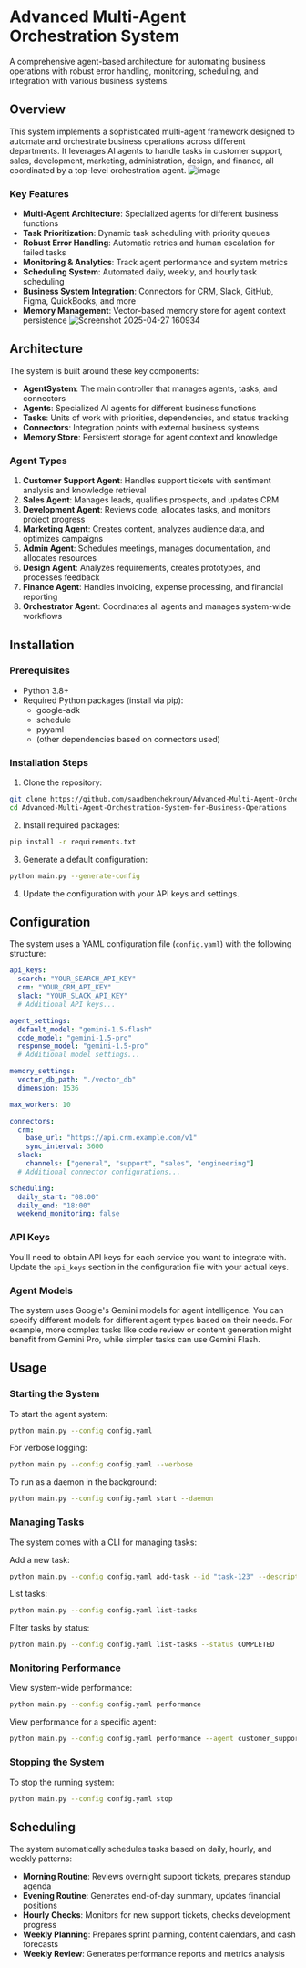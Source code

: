 # Advanced Multi-Agent Orchestration System

A comprehensive agent-based architecture for automating business operations with robust error handling, monitoring, scheduling, and integration with various business systems.

## Overview

This system implements a sophisticated multi-agent framework designed to automate and orchestrate business operations across different departments. It leverages AI agents to handle tasks in customer support, sales, development, marketing, administration, design, and finance, all coordinated by a top-level orchestration agent.
![image](https://github.com/user-attachments/assets/3c48fc28-be36-4bca-ae4b-d7e88c8e27a4)

### Key Features

- **Multi-Agent Architecture**: Specialized agents for different business functions
- **Task Prioritization**: Dynamic task scheduling with priority queues
- **Robust Error Handling**: Automatic retries and human escalation for failed tasks
- **Monitoring & Analytics**: Track agent performance and system metrics
- **Scheduling System**: Automated daily, weekly, and hourly task scheduling
- **Business System Integration**: Connectors for CRM, Slack, GitHub, Figma, QuickBooks, and more
- **Memory Management**: Vector-based memory store for agent context persistence
![Screenshot 2025-04-27 160934](https://github.com/user-attachments/assets/520b7666-04b4-4754-9710-7d062b2039b8)


## Architecture

The system is built around these key components:

- **AgentSystem**: The main controller that manages agents, tasks, and connectors
- **Agents**: Specialized AI agents for different business functions
- **Tasks**: Units of work with priorities, dependencies, and status tracking
- **Connectors**: Integration points with external business systems
- **Memory Store**: Persistent storage for agent context and knowledge

### Agent Types

1. **Customer Support Agent**: Handles support tickets with sentiment analysis and knowledge retrieval
2. **Sales Agent**: Manages leads, qualifies prospects, and updates CRM
3. **Development Agent**: Reviews code, allocates tasks, and monitors project progress
4. **Marketing Agent**: Creates content, analyzes audience data, and optimizes campaigns
5. **Admin Agent**: Schedules meetings, manages documentation, and allocates resources
6. **Design Agent**: Analyzes requirements, creates prototypes, and processes feedback
7. **Finance Agent**: Handles invoicing, expense processing, and financial reporting
8. **Orchestrator Agent**: Coordinates all agents and manages system-wide workflows

## Installation

### Prerequisites

- Python 3.8+
- Required Python packages (install via pip):
  - google-adk
  - schedule
  - pyyaml
  - (other dependencies based on connectors used)

### Installation Steps

1. Clone the repository:
```bash
git clone https://github.com/saadbenchekroun/Advanced-Multi-Agent-Orchestration-System-for-Business-Operations.git
cd Advanced-Multi-Agent-Orchestration-System-for-Business-Operations
```

2. Install required packages:
```bash
pip install -r requirements.txt
```

3. Generate a default configuration:
```bash
python main.py --generate-config
```

4. Update the configuration with your API keys and settings.

## Configuration

The system uses a YAML configuration file (`config.yaml`) with the following structure:

```yaml
api_keys:
  search: "YOUR_SEARCH_API_KEY"
  crm: "YOUR_CRM_API_KEY"
  slack: "YOUR_SLACK_API_KEY"
  # Additional API keys...

agent_settings:
  default_model: "gemini-1.5-flash"
  code_model: "gemini-1.5-pro"
  response_model: "gemini-1.5-pro"
  # Additional model settings...

memory_settings:
  vector_db_path: "./vector_db"
  dimension: 1536

max_workers: 10

connectors:
  crm:
    base_url: "https://api.crm.example.com/v1"
    sync_interval: 3600
  slack:
    channels: ["general", "support", "sales", "engineering"]
  # Additional connector configurations...

scheduling:
  daily_start: "08:00"
  daily_end: "18:00"
  weekend_monitoring: false
```

### API Keys

You'll need to obtain API keys for each service you want to integrate with. Update the `api_keys` section in the configuration file with your actual keys.

### Agent Models

The system uses Google's Gemini models for agent intelligence. You can specify different models for different agent types based on their needs. For example, more complex tasks like code review or content generation might benefit from Gemini Pro, while simpler tasks can use Gemini Flash.

## Usage

### Starting the System

To start the agent system:

```bash
python main.py --config config.yaml
```

For verbose logging:

```bash
python main.py --config config.yaml --verbose
```

To run as a daemon in the background:

```bash
python main.py --config config.yaml start --daemon
```

### Managing Tasks

The system comes with a CLI for managing tasks:

Add a new task:
```bash
python main.py --config config.yaml add-task --id "task-123" --description "Review weekly sales data" --agent finance --priority HIGH
```

List tasks:
```bash
python main.py --config config.yaml list-tasks
```

Filter tasks by status:
```bash
python main.py --config config.yaml list-tasks --status COMPLETED
```

### Monitoring Performance

View system-wide performance:
```bash
python main.py --config config.yaml performance
```

View performance for a specific agent:
```bash
python main.py --config config.yaml performance --agent customer_support
```

### Stopping the System

To stop the running system:
```bash
python main.py --config config.yaml stop
```

## Scheduling

The system automatically schedules tasks based on daily, hourly, and weekly patterns:

- **Morning Routine**: Reviews overnight support tickets, prepares standup agenda
- **Evening Routine**: Generates end-of-day summary, updates financial positions
- **Hourly Checks**: Monitors for new support tickets, checks development progress
- **Weekly Planning**: Prepares sprint planning, content calendars, and cash forecasts
- **Weekly Review**: Generates performance reports and metrics analysis
